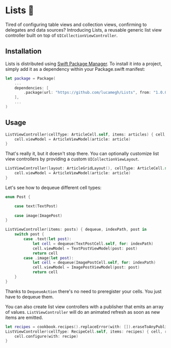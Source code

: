 # Lists 🧻

Tired of configuring table views and collection views, confirming to delegates and data sources? Introducing Lists, a reusable generic list view controller built on top of `UICollectionViewController`.

## Installation

Lists is distributed using [Swift Package Manager](https://swift.org/package-manager). To install it into a project, simply add it as a dependency within your Package.swift manifest:

```swift
let package = Package(
    ...
    dependencies: [
        .package(url: "https://github.com/lucamegh/Lists", from: "1.0.0")
    ],
    ...
)
```

## Usage

```swift
ListViewController(cellType: ArticleCell.self, items: articles) { cell, article in
    cell.viewModel = ArticleViewModel(article: article)
}
```

That's really it, but it doesn't stop there. You can optionally customize list view controllers by providing a custom `UICollectionViewLayout`.

```swift
ListViewController(layout: ArticleGridLayout(), cellType: ArticleCell.self, items: articles) { cell, article in
    cell.viewModel = ArticleViewModel(article: article)
}
```

Let's see how to dequeue different cell types:

```swift
enum Post {

    case text(TextPost)
    
    case image(ImagePost)
}

ListViewController(items: posts) { dequeue, indexPath, post in
    switch post {
        case .text(let post):
            let cell = dequeue(TextPostCell.self, for: indexPath)
            cell.viewModel = TextPostViewModel(post: post)
            return cell
        case .image(let post):
            let cell = dequeue(ImagePostCell.self, for: indexPath)
            cell.viewModel = ImagePostViewModel(post: post)
            return cell
    }
}
```
Thanks to `DequeueAction` there's no need to preregister your cells. You just have to dequeue them.

You can also create list view controllers with a publisher that emits an array of values. `ListViewController` will do an animated refresh as soon as new items are emitted.

```swift
let recipes = cookbook.recipes().replaceError(with: []).eraseToAnyPublisher()
ListViewController(cellType: RecipeCell.self, items: recipes) { cell, recipe in
    cell.configure(with: recipe)
}
```
